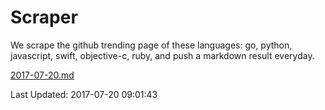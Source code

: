 # Scraper

We scrape the github trending page of these languages: go, python, javascript, swift, objective-c, ruby, and push a markdown result everyday.

[2017-07-20.md](https://github.com/henson/Scraper/blob/master/2017-07-20.md)

Last Updated: 2017-07-20 09:01:43
